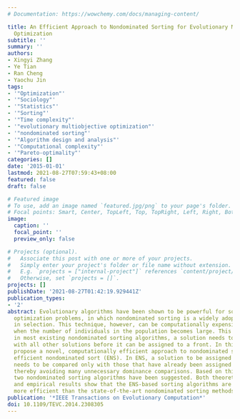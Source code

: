 ```yaml
---
# Documentation: https://wowchemy.com/docs/managing-content/

title: An Efficient Approach to Nondominated Sorting for Evolutionary Multiobjective
  Optimization
subtitle: ''
summary: ''
authors:
- Xingyi Zhang
- Ye Tian
- Ran Cheng
- Yaochu Jin
tags:
- '"Optimization"'
- '"Sociology"'
- '"Statistics"'
- '"Sorting"'
- '"Time complexity"'
- '"evolutionary multiobjective optimization"'
- '"nondominated sorting"'
- '"Algorithm design and analysis"'
- '"Computational complexity"'
- '"Pareto-optimality"'
categories: []
date: '2015-01-01'
lastmod: 2021-08-27T07:59:43+08:00
featured: false
draft: false

# Featured image
# To use, add an image named `featured.jpg/png` to your page's folder.
# Focal points: Smart, Center, TopLeft, Top, TopRight, Left, Right, BottomLeft, Bottom, BottomRight.
image:
  caption: ''
  focal_point: ''
  preview_only: false

# Projects (optional).
#   Associate this post with one or more of your projects.
#   Simply enter your project's folder or file name without extension.
#   E.g. `projects = ["internal-project"]` references `content/project/deep-learning/index.md`.
#   Otherwise, set `projects = []`.
projects: []
publishDate: '2021-08-27T01:42:19.929441Z'
publication_types:
- '2'
abstract: Evolutionary algorithms have been shown to be powerful for solving multiobjective
  optimization problems, in which nondominated sorting is a widely adopted technique
  in selection. This technique, however, can be computationally expensive, especially
  when the number of individuals in the population becomes large. This is mainly because
  in most existing nondominated sorting algorithms, a solution needs to be compared
  with all other solutions before it can be assigned to a front. In this paper we
  propose a novel, computationally efficient approach to nondominated sorting, termed
  efficient nondominated sort (ENS). In ENS, a solution to be assigned to a front
  needs to be compared only with those that have already been assigned to a front,
  thereby avoiding many unnecessary dominance comparisons. Based on this new approach,
  two nondominated sorting algorithms have been suggested. Both theoretical analysis
  and empirical results show that the ENS-based sorting algorithms are computationally
  more efficient than the state-of-the-art nondominated sorting methods.
publication: '*IEEE Transactions on Evolutionary Computation*'
doi: 10.1109/TEVC.2014.2308305
---
```

